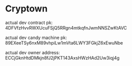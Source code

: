 # Cryptown

actual dev contract pk: 4DFVfzHvvRWXUcuFSjQ5RRgn4mtkqfnJwmNNSZwKtAVC

actual dev candy machine pk: 89EXeeTSy6nxM89vhpiLw1mVta6LWY3FGkjZ6xEwuNbe

actual dev owner address: ECCjGknHtdDMkjn8fJ2jPKT143AxsHWzHAd2Uw3iqj4g
